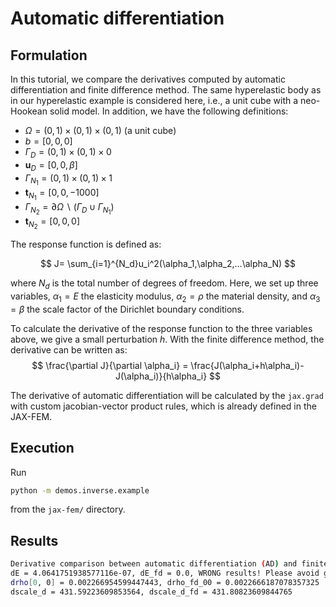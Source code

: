 # Automatic differentiation

## Formulation

In this tutorial, we compare the derivatives computed by automatic differentiation and finite difference method. The same hyperelastic body as in our hyperelastic example is considered here, i.e., a unit cube with a neo-Hookean solid model. In addition, we have the following definitions:
* $\Omega=(0,1)\times(0,1)\times(0,1)$ (a unit cube)
*  $b=[0, 0, 0]$
* $\Gamma_{D}=(0,1)\times(0,1)\times0$
* $\boldsymbol{u}_{D}=[0,0,\beta]$ 
* $\Gamma_{N_1}=(0,1)\times(0,1)\times1$
* $\boldsymbol{t}_{N_1}=[0, 0, -1000]$
* $\Gamma_{N_2}=\partial\Omega\backslash(\Gamma_{D}\cup\Gamma_{N_1})$
* $\boldsymbol{t}_{N_2}=[0, 0, 0]$

The response function is defined as:

$$
J= \sum_{i=1}^{N_d}u_i^2(\alpha_1,\alpha_2,...\alpha_N)
$$

where $N_d$ is the total number of degrees of freedom. Here, we set up three variables, $\alpha_1 = E$ the elasticity modulus, $\alpha_2 =\rho$ the material density, and $\alpha_3 =\beta$ the scale factor of the Dirichlet boundary conditions.


To calculate the derivative of the response function to the three variables above, we give a small perturbation $h$. With the finite difference method, the derivative can be written as:
$$
\frac{\partial J}{\partial \alpha_i} = \frac{J(\alpha_i+h\alpha_i)-J(\alpha_i)}{h\alpha_i}
$$

The derivative of automatic differentiation will be calculated by the `jax.grad` with custom jacobian-vector product rules, which is already defined in the JAX-FEM.


## Execution
Run
```bash
python -m demos.inverse.example
```
from the `jax-fem/` directory.


## Results

```bash
Derivative comparison between automatic differentiation (AD) and finite difference (FD)
dE = 4.0641751938577116e-07, dE_fd = 0.0, WRONG results! Please avoid gradients w.r.t self.E
drho[0, 0] = 0.002266954599447443, drho_fd_00 = 0.0022666187078357325
dscale_d = 431.59223609853564, dscale_d_fd = 431.80823609844765
```
